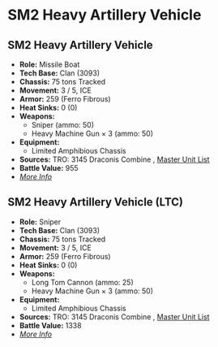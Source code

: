 # SM2 Heavy Artillery Vehicle 

## SM2 Heavy Artillery Vehicle 

- **Role:** Missile Boat 
- **Tech Base:** Clan (3093) 
- **Chassis:** 75 tons Tracked 
- **Movement:** 3 / 5, ICE 
- **Armor:** 259 (Ferro Fibrous) 
- **Heat Sinks:** 0 (0) 
- **Weapons:** 
  - Sniper (ammo: 50) 
  - Heavy Machine Gun × 3 (ammo: 50) 
- **Equipment:** 
  - Limited Amphibious Chassis 
- **Sources:** TRO: 3145 Draconis Combine , [Master Unit List](http://masterunitlist.info/Unit/Details/6386) 
- **Battle Value:** 955 
- [*More Info*](sm2_heavy_artillery_vehicle/sm2_heavy_artillery_vehicle.md) 

## SM2 Heavy Artillery Vehicle (LTC) 

- **Role:** Sniper 
- **Tech Base:** Clan (3093) 
- **Chassis:** 75 tons Tracked 
- **Movement:** 3 / 5, ICE 
- **Armor:** 259 (Ferro Fibrous) 
- **Heat Sinks:** 0 (0) 
- **Weapons:** 
  - Long Tom Cannon (ammo: 25) 
  - Heavy Machine Gun × 3 (ammo: 50) 
- **Equipment:** 
  - Limited Amphibious Chassis 
- **Sources:** TRO: 3145 Draconis Combine , [Master Unit List](http://masterunitlist.info/Unit/Details/6387) 
- **Battle Value:** 1338 
- [*More Info*](sm2_heavy_artillery_vehicle/sm2_heavy_artillery_vehicle_ltc.md) 

